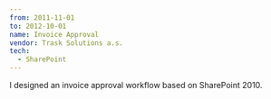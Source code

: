 ```yaml
---
from: 2011-11-01
to: 2012-10-01
name: Invoice Approval
vendor: Trask Solutions a.s.
tech:
  - SharePoint
---
```


I designed an invoice approval workflow based on SharePoint 2010.